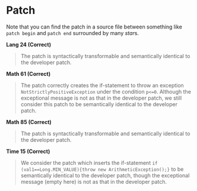 # Patch

Note that you can find the patch in a source file between something like `patch begin` and `patch end` surrounded by many *star*s.

**Lang 24 (Correct)**
> The patch is syntactically transformable and semantically identical to the developer patch.

**Math 61 (Correct)**
> The patch correctly creates the if-statement to throw an exception `NotStrictlyPositiveException` under the condition `p<=0`. Although the exceptional message is not as that in the developer patch, we still consider this patch to be semantically identical to the developer patch.

**Math 85 (Correct)**
> The patch is syntactically transformable and semantically identical to the developer patch.

**Time 15 (Correct)**
> We consider the patch which inserts the if-statement `if (val1==Long.MIN_VALUE){throw new ArithmeticException();}` to be semantically identical to the developer patch, though the exceptional message (empty here) is not as that in the developer patch.





